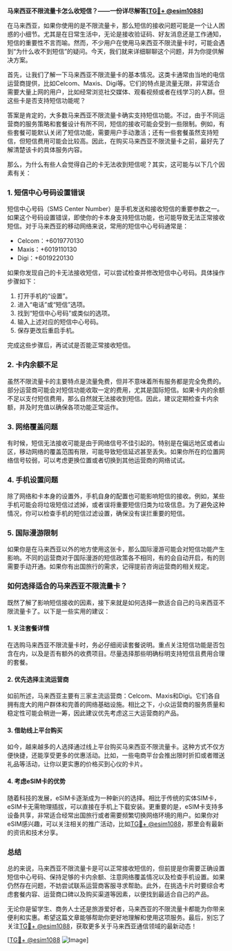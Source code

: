 **马来西亚不限流量卡怎么收短信？——一份详尽解答[[TG💪+ @esim1088](https://t.me/s/esim1088)]**

在马来西亚，如果你使用的是不限流量卡，那么短信的接收问题可能是一个让人困惑的小细节。尤其是在日常生活中，无论是接收验证码、好友消息还是工作通知，短信的重要性不言而喻。然而，不少用户在使用马来西亚不限流量卡时，可能会遇到“为什么收不到短信”的疑问。今天，我们就来详细聊聊这个问题，并为你提供解决方案。

首先，让我们了解一下马来西亚不限流量卡的基本情况。这类卡通常由当地的电信运营商提供，比如Celcom、Maxis、Digi等。它们的特点是流量无限，非常适合需要大量上网的用户，比如经常浏览社交媒体、观看视频或者在线学习的人群。但这些卡是否支持短信功能呢？

答案是肯定的，大多数马来西亚不限流量卡确实支持短信功能。不过，由于不同运营商的服务策略和套餐设计有所不同，短信的接收可能会受到一些限制。例如，有些套餐可能默认关闭了短信功能，需要用户手动激活；还有一些套餐虽然支持短信，但短信费用可能会比较高。因此，在购买马来西亚不限流量卡之前，最好先了解清楚该卡的具体服务内容。

那么，为什么有些人会觉得自己的卡无法收到短信呢？其实，这可能与以下几个因素有关：

### **1. 短信中心号码设置错误**
短信中心号码（SMS Center Number）是手机发送和接收短信的重要参数之一。如果这个号码设置错误，即使你的卡本身支持短信功能，也可能导致无法正常接收短信。对于马来西亚的移动网络来说，常用的短信中心号码通常是：
- Celcom：+6019770130
- Maxis：+6019110130
- Digi：+6019220130

如果你发现自己的卡无法接收短信，可以尝试检查并修改短信中心号码。具体操作步骤如下：
1. 打开手机的“设置”。
2. 进入“电话”或“短信”选项。
3. 找到“短信中心号码”或类似的选项。
4. 输入上述对应的短信中心号码。
5. 保存更改后重启手机。

完成这些步骤后，再试试是否能正常接收短信。

### **2. 卡内余额不足**
虽然不限流量卡的主要特点是流量免费，但并不意味着所有服务都是完全免费的。部分运营商可能会对短信功能收取一定的费用，尤其是国际短信。如果卡内的余额不足以支付短信费用，那么自然就无法接收到短信。因此，建议定期检查卡内余额，并及时充值以确保各项功能正常运作。

### **3. 网络覆盖问题**
有时候，短信无法接收可能是由于网络信号不佳引起的。特别是在偏远地区或者山区，移动网络的覆盖范围有限，可能导致短信延迟甚至丢失。如果你所在的位置网络信号较弱，可以考虑更换位置或者切换到其他运营商的网络试试。

### **4. 手机设置问题**
除了网络和卡本身的设置外，手机自身的配置也可能影响短信的接收。例如，某些手机可能会将垃圾短信过滤掉，或者误将重要短信归类为垃圾信息。为了避免这种情况，你可以检查手机的短信过滤设置，确保没有误拦重要的短信。

### **5. 国际漫游限制**
如果你是在马来西亚以外的地方使用这张卡，那么国际漫游可能会对短信功能产生影响。不同的运营商对于国际漫游的短信政策各不相同，有的会自动开启，有的则需要手动开通。如果你有出国旅行的需求，记得提前咨询运营商的相关规定。

### **如何选择适合的马来西亚不限流量卡？**
既然了解了影响短信接收的因素，接下来就是如何选择一款适合自己的马来西亚不限流量卡了。以下是一些实用的建议：

#### **1. 关注套餐详情**
在选购马来西亚不限流量卡时，务必仔细阅读套餐说明。重点关注短信功能是否包含在内，以及是否有额外的收费项目。尽量选择那些明确标明支持短信且费用合理的套餐。

#### **2. 优先选择主流运营商**
如前所述，马来西亚主要有三家主流运营商：Celcom、Maxis和Digi。它们各自拥有庞大的用户群体和完善的网络基础设施。相比之下，小众运营商的服务质量和稳定性可能会稍逊一筹，因此建议优先考虑这三大运营商的产品。

#### **3. 借助线上平台购买**
如今，越来越多的人选择通过线上平台购买马来西亚不限流量卡。这种方式不仅方便快捷，还能享受更多的优惠活动。比如，一些电商平台会推出限时折扣或者赠送礼品等活动，让你以更实惠的价格买到心仪的卡片。

#### **4. 考虑eSIM卡的优势**
随着科技的发展，eSIM卡逐渐成为一种新兴的选择。相比于传统的实体SIM卡，eSIM卡无需物理插拔，可以直接在手机上下载安装。更重要的是，eSIM卡支持多设备共享，非常适合经常出国旅行或者需要频繁切换网络环境的用户。如果你对eSIM感兴趣，可以关注相关的推广活动，比如[TG💪+ @esim1088](https://t.me/s/esim1088)，那里会有最新的资讯和技术分享。

### **总结**
总的来说，马来西亚不限流量卡是可以正常接收短信的，但前提是你需要正确设置短信中心号码、保持足够的卡内余额、注意网络覆盖情况以及检查手机设置。如果仍然存在问题，不妨尝试联系运营商客服寻求帮助。此外，在挑选卡片时要综合考虑套餐内容、运营商口碑以及购买渠道等因素，以便找到最适合自己的产品。

无论你是留学生、商务人士还是旅游爱好者，马来西亚的不限流量卡都能为你带来便利和实惠。希望这篇文章能够帮助你更好地理解和使用这项服务。最后，别忘了关注[TG💪+ @esim1088](https://t.me/s/esim1088)，获取更多关于马来西亚通信领域的最新动态！

[[TG💪+ @esim1088](https://t.me/s/esim1088) ![Image](https://i.postimg.cc/4NQfJmqS/Snipaste-2025-05-13-00-14-12.png)]